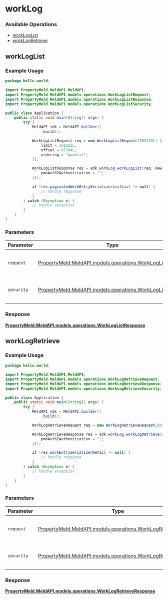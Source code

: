 # workLog

### Available Operations

* [workLogList](#workloglist)
* [workLogRetrieve](#worklogretrieve)

## workLogList

### Example Usage

```java
package hello.world;

import PropertyMeld.MeldAPI.MeldAPI;
import PropertyMeld.MeldAPI.models.operations.WorkLogListRequest;
import PropertyMeld.MeldAPI.models.operations.WorkLogListResponse;
import PropertyMeld.MeldAPI.models.operations.WorkLogListSecurity;

public class Application {
    public static void main(String[] args) {
        try {
            MeldAPI sdk = MeldAPI.builder()
                .build();

            WorkLogListRequest req = new WorkLogListRequest(989410L) {{
                limit = 368102L;
                offset = 65304L;
                ordering = "quaerat";
            }};            

            WorkLogListResponse res = sdk.workLog.workLogList(req, new WorkLogListSecurity("porro") {{
                pmoAuth2Authentication = "";
            }});

            if (res.paginatedWorkEntrySerializerListList != null) {
                // handle response
            }
        } catch (Exception e) {
            // handle exception
        }
    }
}
```

### Parameters

| Parameter                                                                                                    | Type                                                                                                         | Required                                                                                                     | Description                                                                                                  |
| ------------------------------------------------------------------------------------------------------------ | ------------------------------------------------------------------------------------------------------------ | ------------------------------------------------------------------------------------------------------------ | ------------------------------------------------------------------------------------------------------------ |
| `request`                                                                                                    | [PropertyMeld.MeldAPI.models.operations.WorkLogListRequest](../../models/operations/WorkLogListRequest.md)   | :heavy_check_mark:                                                                                           | The request object to use for the request.                                                                   |
| `security`                                                                                                   | [PropertyMeld.MeldAPI.models.operations.WorkLogListSecurity](../../models/operations/WorkLogListSecurity.md) | :heavy_check_mark:                                                                                           | The security requirements to use for the request.                                                            |


### Response

**[PropertyMeld.MeldAPI.models.operations.WorkLogListResponse](../../models/operations/WorkLogListResponse.md)**


## workLogRetrieve

### Example Usage

```java
package hello.world;

import PropertyMeld.MeldAPI.MeldAPI;
import PropertyMeld.MeldAPI.models.operations.WorkLogRetrieveRequest;
import PropertyMeld.MeldAPI.models.operations.WorkLogRetrieveResponse;
import PropertyMeld.MeldAPI.models.operations.WorkLogRetrieveSecurity;

public class Application {
    public static void main(String[] args) {
        try {
            MeldAPI sdk = MeldAPI.builder()
                .build();

            WorkLogRetrieveRequest req = new WorkLogRetrieveRequest(801836L, "labore");            

            WorkLogRetrieveResponse res = sdk.workLog.workLogRetrieve(req, new WorkLogRetrieveSecurity("ab") {{
                pmoAuth2Authentication = "";
            }});

            if (res.workEntrySerializerDetail != null) {
                // handle response
            }
        } catch (Exception e) {
            // handle exception
        }
    }
}
```

### Parameters

| Parameter                                                                                                            | Type                                                                                                                 | Required                                                                                                             | Description                                                                                                          |
| -------------------------------------------------------------------------------------------------------------------- | -------------------------------------------------------------------------------------------------------------------- | -------------------------------------------------------------------------------------------------------------------- | -------------------------------------------------------------------------------------------------------------------- |
| `request`                                                                                                            | [PropertyMeld.MeldAPI.models.operations.WorkLogRetrieveRequest](../../models/operations/WorkLogRetrieveRequest.md)   | :heavy_check_mark:                                                                                                   | The request object to use for the request.                                                                           |
| `security`                                                                                                           | [PropertyMeld.MeldAPI.models.operations.WorkLogRetrieveSecurity](../../models/operations/WorkLogRetrieveSecurity.md) | :heavy_check_mark:                                                                                                   | The security requirements to use for the request.                                                                    |


### Response

**[PropertyMeld.MeldAPI.models.operations.WorkLogRetrieveResponse](../../models/operations/WorkLogRetrieveResponse.md)**

